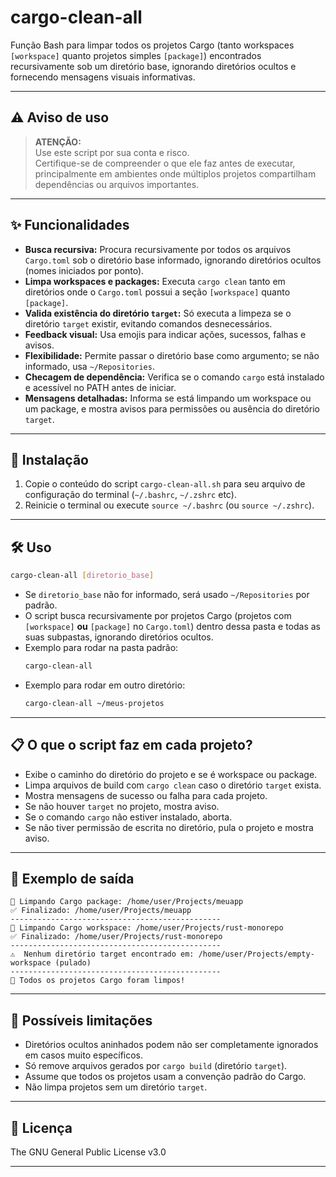 # cargo-clean-all

Função Bash para limpar todos os projetos Cargo (tanto workspaces `[workspace]` quanto projetos simples `[package]`) encontrados recursivamente sob um diretório base, ignorando diretórios ocultos e fornecendo mensagens visuais informativas.

---

## ⚠️ Aviso de uso

> **ATENÇÃO:**  
> Use este script por sua conta e risco.  
> Certifique-se de compreender o que ele faz antes de executar, principalmente em ambientes onde múltiplos projetos compartilham dependências ou arquivos importantes.

---

## ✨ Funcionalidades

- **Busca recursiva:** Procura recursivamente por todos os arquivos `Cargo.toml` sob o diretório base informado, ignorando diretórios ocultos (nomes iniciados por ponto).
- **Limpa workspaces e packages:** Executa `cargo clean` tanto em diretórios onde o `Cargo.toml` possui a seção `[workspace]` quanto `[package]`.
- **Valida existência do diretório `target`:** Só executa a limpeza se o diretório `target` existir, evitando comandos desnecessários.
- **Feedback visual:** Usa emojis para indicar ações, sucessos, falhas e avisos.
- **Flexibilidade:** Permite passar o diretório base como argumento; se não informado, usa `~/Repositories`.
- **Checagem de dependência:** Verifica se o comando `cargo` está instalado e acessível no PATH antes de iniciar.
- **Mensagens detalhadas:** Informa se está limpando um workspace ou um package, e mostra avisos para permissões ou ausência do diretório `target`.

---

## 🚀 Instalação

1. Copie o conteúdo do script `cargo-clean-all.sh` para seu arquivo de configuração do terminal (`~/.bashrc`, `~/.zshrc` etc).
2. Reinicie o terminal ou execute `source ~/.bashrc` (ou `source ~/.zshrc`).

---

## 🛠️ Uso

```bash
cargo-clean-all [diretorio_base]
```

- Se `diretorio_base` não for informado, será usado `~/Repositories` por padrão.
- O script busca recursivamente por projetos Cargo (projetos com `[workspace]` **ou** `[package]` no `Cargo.toml`) dentro dessa pasta e todas as suas subpastas, ignorando diretórios ocultos.
- Exemplo para rodar na pasta padrão:
  ```bash
  cargo-clean-all
  ```
- Exemplo para rodar em outro diretório:
  ```bash
  cargo-clean-all ~/meus-projetos
  ```

---

## 📋 O que o script faz em cada projeto?

- Exibe o caminho do diretório do projeto e se é workspace ou package.
- Limpa arquivos de build com `cargo clean` caso o diretório `target` exista.
- Mostra mensagens de sucesso ou falha para cada projeto.
- Se não houver `target` no projeto, mostra aviso.
- Se o comando `cargo` não estiver instalado, aborta.
- Se não tiver permissão de escrita no diretório, pula o projeto e mostra aviso.

---

## 🧹 Exemplo de saída

```
🧹 Limpando Cargo package: /home/user/Projects/meuapp
✅ Finalizado: /home/user/Projects/meuapp
-----------------------------------------------
🧹 Limpando Cargo workspace: /home/user/Projects/rust-monorepo
✅ Finalizado: /home/user/Projects/rust-monorepo
-----------------------------------------------
⚠️  Nenhum diretório target encontrado em: /home/user/Projects/empty-workspace (pulado)
-----------------------------------------------
🎉 Todos os projetos Cargo foram limpos!
```

---

## 🐞 Possíveis limitações

- Diretórios ocultos aninhados podem não ser completamente ignorados em casos muito específicos.
- Só remove arquivos gerados por `cargo build` (diretório `target`).
- Assume que todos os projetos usam a convenção padrão do Cargo.
- Não limpa projetos sem um diretório `target`.

---

## 📄 Licença

The GNU General Public License v3.0

---